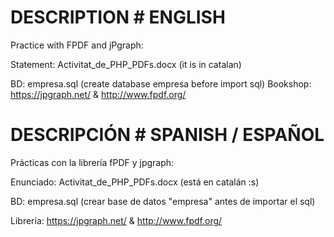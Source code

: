 # DESCRIPTION # ENGLISH
Practice with FPDF and jPgraph:

Statement: Activitat_de_PHP_PDFs.docx (it is in catalan)

BD: empresa.sql (create database empresa before import sql)
Bookshop: https://jpgraph.net/ & http://www.fpdf.org/

# DESCRIPCIÓN # SPANISH / ESPAÑOL
Prácticas con la librería fPDF y jpgraph:

Enunciado: Activitat_de_PHP_PDFs.docx (está en catalán :s)

BD: empresa.sql (crear base de datos "empresa" antes de importar el sql)

Librería: https://jpgraph.net/ & http://www.fpdf.org/
